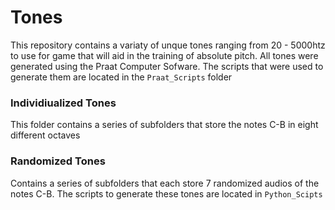 # Tones

This repository contains a variaty of unque tones ranging from 20 - 5000htz to use for game that will aid in the training of absolute pitch. 
All tones were generated using the Praat Computer Sofware. The scripts that were used to generate them are located in the `Praat_Scripts` folder

### Individiualized Tones
This folder contains a series of subfolders that store the notes C-B in eight different octaves

### Randomized Tones
Contains a series of subfolders that each store 7 randomized audios of the notes C-B.
The scripts to generate these tones are located in `Python_Scipts`
